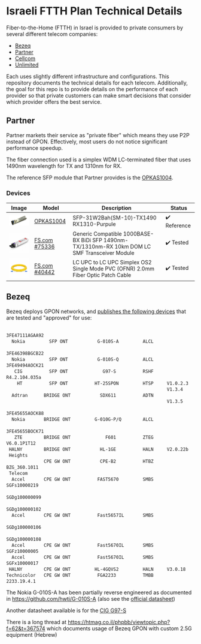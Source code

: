 # Israeli FTTH Plan Technical Details

Fiber-to-the-Home (FTTH) in Israel is provided to private consumers by several different telecom companies:

  - [Bezeq](https://www.bezeq.co.il/)
  - [Partner](https://www.partner.co.il/)
  - [Cellcom](https://cellcom.co.il/)
  - [Unlimited](https://www.unlimited.net.il/)

Each uses slightly different infrastructure and configurations. This repository documents the technical details for each telecom. Additionally, the goal for this repo is to provide details on the performance of each provider so that private customers can make smart decisions that consider which provider offers the best service.

## Partner

Partner markets their service as "private fiber" which means they use P2P instead of GPON. Effectively, most users do not notice significant performance speedup.

The fiber connection used is a simplex WDM LC-terminated fiber that uses 1490nm wavelength for TX and 1310nm for RX.

The reference SFP module that Partner provides is the [OPKAS1004](datasheets/OPKAS1004%20-%20DS_SFP-31W2Bah-DR(OPKAS1004)_SP.pdf).

### Devices

| Image | Model | Description | Status |
| ----- | ----- | ----------- | ------ |
| <img src="imgs/OPKAS1004.01.png" width="100"> | [OPKAS1004]((datasheets/OPKAS1004%20-%20DS_SFP-31W2Bah-DR(OPKAS1004)_SP.pdf)) | SFP-31W2Bah(SM-10)-TX1490 RX1310-Purpule | :heavy_check_mark: Reference |
| <img src="imgs/75336.main.jpg" width="100"> | [FS.com #75336](https://www.fs.com/products/75336.html) | Generic Compatible 1000BASE-BX BiDi SFP 1490nm-TX/1310nm-RX 10km DOM LC SMF Transceiver Module | :heavy_check_mark: Tested |
| <img src="imgs/40442.main.jpg" width="100"> | [FS.com #40442](https://www.fs.com/products/40442.html) | LC UPC to LC UPC Simplex OS2 Single Mode PVC (OFNR) 2.0mm Fiber Optic Patch Cable | :heavy_check_mark: Tested |

## Bezeq

Bezeq deploys GPON networks, and [publishes the following devices](datasheets/gpon.pdf) that are tested and "approved" for use:

```
                                                           3FE47111AGAA92
  Nokia         SFP ONT           G-010S-A         ALCL
                                                            3FE46398BGCB22
  Nokia         SFP ONT           G-010S-Q         ALCL     3FE49494AOCK21
   CIG          SFP ONT             G97-S          RSHF     R4.2.104.035a
    HT          SFP ONT          HT-25SPON         HTSP     V1.0.2.3
                                                            V1.3.4
  Adtran      BRIDGE ONT           SDX611          ADTN
                                                            V1.3.5
                                                            3FE45655AOCK88
  Nokia       BRIDGE ONT         G-010G-P/Q        ALCL
                                                            3FE45655BOCK71
   ZTE        BRIDGE ONT             F601          ZTEG     V6.0.1P1T12
 HALNY        BRIDGE ONT           HL-1GE          HALN     V2.0.22b
 Heights
              CPE GW ONT           CPE-B2          HTBZ     BZG_360.1011
 Telecom
  Accel       CPE GW ONT          FAST5670         SMBS     SGFs10000219
                                                            SGDg100000099
                                                            SGDg100000102
  Accel       CPE GW ONT          Fast5657IL       SMBS
                                                            SGDg100000106
                                                            SGDg100000108
  Accel       CPE GW ONT          Fast5670IL       SMBS     SGFz10000005
  Accel       CPE GW ONT          Fast5670IL       SMBS     SGFx10000017
 HALNY        CPE GW ONT         HL-4GQVS2         HALN     V3.0.18
Technicolor   CPE GW ONT          FGA2233          TMBB     2233.19.4.1
```

The Nokia G-010S-A has been partially reverse engineered as documented in https://github.com/hwti/G-010S-A (also see the [official datasheet](datasheets/ale-gpon-nokia-ont-g-010s-a-datasheet-en.pdf))

Another datasheet available is for the [CIG G97-S](datasheets/G-97S_DataSheet_V2.pdf)

There is a long thread at https://htmag.co.il/phpbb/viewtopic.php?f=62&t=367574 which documents usage of Bezeq GPON with custom 2.5G equipment (Hebrew) 
